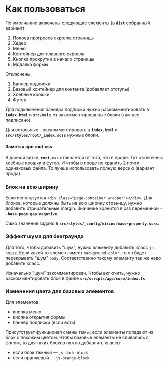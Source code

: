# Как пользоваться
По умолчанию включены следующие элементы (в **`dist`** собранный вариант):

1. Полоса прогресса скролла страницы
1. Хедер
1. Меню
1. Контейнер для плавного скролла
1. Кнопка прокрутки в начало страницы
1. Модалка формы

Отключены:

1. Баннер подписки
1. Базовый контейнер для контента (добавляет отступы)
1. Хлебные крошки
1. Футер

Для подключения баннера подписки нужно раскомментировать в **`index.html`** и **`src/main.ts`** закомментированные блоки (там все подписано).

Для остальных - раскомментировать в **`index.html`** и **`src/styles/root/_index.scss`** нужные блоки.

#### Заметка про root.css
В данной ветке, **`root.css`** отличается от того, что в проде. Тут отключены хлебные крошки и футер.
И чтобы в проде не хранить 2 почти одинаковых файла. То лучше использовать полную версию (вариант прода).

### Блок на всю ширину
Если используется `<div class="page-container wrapper"></div>`.
Для блоков, которые должны быть на всю ширину страницу, нужно добавить отрицательные margin. Значение хранится в css переменной
**`--base-page-gap-negative`**.

Само значение задано в **`src/styles/_config/mixins/base-property.scss`**.

### Эффект шума для бекграунда
Для того, чтобы добавить "шум", нужно элементу добавить класс `js-noise`.
Если какой то элемент имеет `background-color`, то он будет перекрывать "шум" `body`. Соответственно такому элементу так же надо добавить класс.

Изначально "шум" закомментирован. Чтобы включить, нужно раскомментировать блок в файле **`src/scripts/app/core/index.ts`** 

### Изменения цвета для базовых элементов
Для элементов: 
- кнопка меню
- кнопка открытия формы
- баннер подписки (если есть)

Присутствует функционал смены темы, если элементы попадают на блок с похожим цветом.
Чтобы базовые элементы не сливались с фоном, то для таких блоков нужно добавлять классы:
- если блок темный — `js-dark-block` 
- если оранжевый — `js-orange-block`
